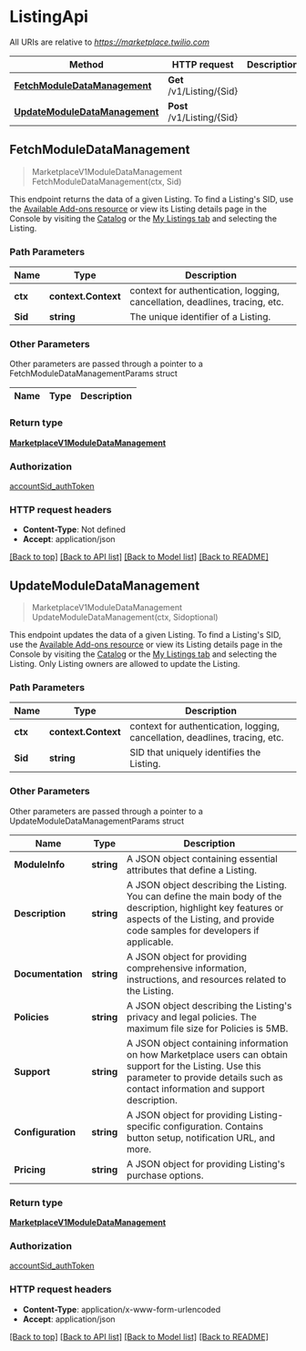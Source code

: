 # ListingApi

All URIs are relative to *https://marketplace.twilio.com*

Method | HTTP request | Description
------------- | ------------- | -------------
[**FetchModuleDataManagement**](ListingApi.md#FetchModuleDataManagement) | **Get** /v1/Listing/{Sid} | 
[**UpdateModuleDataManagement**](ListingApi.md#UpdateModuleDataManagement) | **Post** /v1/Listing/{Sid} | 



## FetchModuleDataManagement

> MarketplaceV1ModuleDataManagement FetchModuleDataManagement(ctx, Sid)



This endpoint returns the data of a given Listing. To find a Listing's SID, use the [Available Add-ons resource](/docs/marketplace/api/available-add-ons) or view its Listing details page in the Console by visiting the [Catalog](https://console.twilio.com/us1/develop/add-ons/catalog) or the [My Listings tab](https://console.twilio.com/us1/develop/add-ons/publish/my-listings) and selecting the Listing.

### Path Parameters


Name | Type | Description
------------- | ------------- | -------------
**ctx** | **context.Context** | context for authentication, logging, cancellation, deadlines, tracing, etc.
**Sid** | **string** | The unique identifier of a Listing.

### Other Parameters

Other parameters are passed through a pointer to a FetchModuleDataManagementParams struct


Name | Type | Description
------------- | ------------- | -------------

### Return type

[**MarketplaceV1ModuleDataManagement**](MarketplaceV1ModuleDataManagement.md)

### Authorization

[accountSid_authToken](../README.md#accountSid_authToken)

### HTTP request headers

- **Content-Type**: Not defined
- **Accept**: application/json

[[Back to top]](#) [[Back to API list]](../README.md#documentation-for-api-endpoints)
[[Back to Model list]](../README.md#documentation-for-models)
[[Back to README]](../README.md)


## UpdateModuleDataManagement

> MarketplaceV1ModuleDataManagement UpdateModuleDataManagement(ctx, Sidoptional)



This endpoint updates the data of a given Listing. To find a Listing's SID, use the [Available Add-ons resource](https://www.twilio.com/docs/marketplace/api/available-add-ons) or view its Listing details page in the Console by visiting the [Catalog](https://console.twilio.com/us1/develop/add-ons/catalog) or the [My Listings tab](https://console.twilio.com/us1/develop/add-ons/publish/my-listings) and selecting the Listing. Only Listing owners are allowed to update the Listing.

### Path Parameters


Name | Type | Description
------------- | ------------- | -------------
**ctx** | **context.Context** | context for authentication, logging, cancellation, deadlines, tracing, etc.
**Sid** | **string** | SID that uniquely identifies the Listing.

### Other Parameters

Other parameters are passed through a pointer to a UpdateModuleDataManagementParams struct


Name | Type | Description
------------- | ------------- | -------------
**ModuleInfo** | **string** | A JSON object containing essential attributes that define a Listing.
**Description** | **string** | A JSON object describing the Listing. You can define the main body of the description, highlight key features or aspects of the Listing, and provide code samples for developers if applicable.
**Documentation** | **string** | A JSON object for providing comprehensive information, instructions, and resources related to the Listing.
**Policies** | **string** | A JSON object describing the Listing's privacy and legal policies. The maximum file size for Policies is 5MB.
**Support** | **string** | A JSON object containing information on how Marketplace users can obtain support for the Listing. Use this parameter to provide details such as contact information and support description.
**Configuration** | **string** | A JSON object for providing Listing-specific configuration. Contains button setup, notification URL, and more.
**Pricing** | **string** | A JSON object for providing Listing's purchase options.

### Return type

[**MarketplaceV1ModuleDataManagement**](MarketplaceV1ModuleDataManagement.md)

### Authorization

[accountSid_authToken](../README.md#accountSid_authToken)

### HTTP request headers

- **Content-Type**: application/x-www-form-urlencoded
- **Accept**: application/json

[[Back to top]](#) [[Back to API list]](../README.md#documentation-for-api-endpoints)
[[Back to Model list]](../README.md#documentation-for-models)
[[Back to README]](../README.md)

